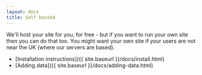 ```yaml
---
layout: docs
title: Self hosted
---
```


We'll host your site for you, for free - but if you want to run your own site then you can do that too. You might want your own site if your users are not near the UK (where our servers are based).

- [Installation instructions]({{ site.baseurl }}/docs/install.html)
- [Adding data]({{ site.baseurl }}/docs/adding-data.html)
